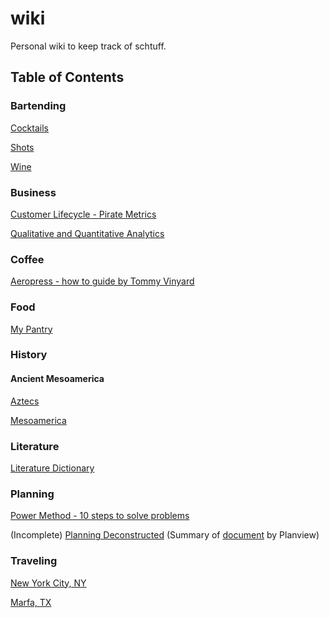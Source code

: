 # wiki

Personal wiki to keep track of schtuff.

## Table of Contents

### Bartending

[Cocktails](bartending/cocktails.md)

[Shots](bartending/shots.md)

[Wine](bartending/wine.md)

### Business

[Customer Lifecycle - Pirate Metrics](business/customerlifecycle-piratemetrics.md)

[Qualitative and Quantitative Analytics](business/qualitative-quantitative-analytics.md)

### Coffee

[Aeropress - how to guide by Tommy Vinyard](coffee/aeropress.md)

### Food

[My Pantry](food/mypantry.md)

### History

#### Ancient Mesoamerica

[Aztecs](history/ancientMesoamerica/aztecs.md)

[Mesoamerica](history/ancientMesoamerica/mesoamerica.md)

### Literature

[Literature Dictionary](literature/litdictionary.md)

### Planning

[Power Method - 10 steps to solve problems](planning/powermethod-10steps.md)

(Incomplete) [Planning Deconstructed](planning/planning-deconstructed.md) (Summary of [document](planning/assets/Planning-deconstructed.pdf) by Planview)

### Traveling

[New York City, NY](traveling/nycny.md)

[Marfa, TX](traveling/marfatx.md)
